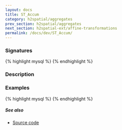 ```yaml
---
layout: docs
title: ST_Accum
category: h2spatial/aggregates
prev_section: h2spatial/aggregates
next_section: h2spatial-ext/affine-transformations
permalink: /docs/dev/ST_Accum/
---
```


### Signatures

{% highlight mysql %}
{% endhighlight %}

### Description



### Examples

{% highlight mysql %}
{% endhighlight %}

##### See also

* [Source code](https://github.com/irstv/H2GIS/blob/master/h2spatial/src/main/java/org/h2gis/h2spatial/internal/function/spatial/convert/ST_Accum.java)
